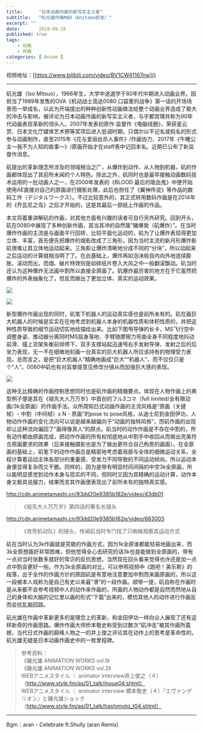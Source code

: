 ```yaml
---
title:      "日本动画作画的新写实主义者"
subtitle:   "矶光雄作画MAD（Anitama初发）"
excerpt: ""
date:       2018-09-19
published: true 
tags:
    - 动画
    - 作画
categories: [ Anime ]
---
```


视频地址：[https://www.bilibili.com/video/BV1CW41167nw]()

-----

矶光雄（Iso Mitsuo），1966年生，大学中途退学于80年代中期进入动画业界。因担当了1989年发售的OVA《机动战士高达0080 口袋里的战争》第一话的开场场景而一举成名，以此为开端提出的种种创新性动画做法给整个动画业界造成了极大的冲击与影响，被评论为日本动画作画的新写实主义者，与宇都宫理并称为90年代动画表现革新的领头人。2007年发表初原作·监督作《电脑线圈》，荣获星云赏、日本文化厅媒体艺术祭等奖项后进入低调时期，只偶尔以不记名或假名的形式参与动画制作，直至2015年《花与爱丽丝杀人事件》/作画协力、2017年《午睡公主～我不为人知的故事～》/原画开始才在staff表中记回本名。近期已公布了新监督作消息。

矶提出的革新理念所涉及的领域相当之广，从爆炸到动作、从人物到机器，矶的作画都体现出了其前所未闻的个人特色。除此之外，矶同时也是最早接触动画数码技术运用的一批动画人之一，在2000年发表的《BLOOD 最后的吸血鬼》中便开始使用AE直接对自己的原画进行摄影处理，此后也担任了《翼神传说》等作品的数码工作（デジタルワークス）。不过比较意外的，其正式转用数码作画是在2014年的《乔瓦尼之岛》之后才开始的，这是其最后一部纸上作画的作品。

本文将着重讲解矶的作画，对其他方面有兴趣的读者可自行另外研究。回到开头，矶在0080中展现了多种创新作画，首当其冲的自然属“磯爆発（矶爆炸）”。在当时爆炸作画的主流是与画面平行回转、比较平面化运动的，矶为了让爆炸表现得更加立体、丰富，首先便先把爆炸的烟影改成了三角形，因为当时主流的新月形爆炸影矶很难让其立体地运动起来。三角影让爆炸清晰地分成不同的“分块”，所以动起来之后运动的计算就相当明了了。在此基础上，爆炸再如泡沫般自内向外地连续膨胀、滚动而出，而烟、破片特效则是如碎纸片卷入大风之中一般翻滚飘动。矶当时还认为这种爆炸无法画中割所以直接全原画了。矶爆炸最厉害的地方在于它虽然把爆炸的外表抽象化了，但反而做出了更加立体、真实的运动效果。

![](/imgs/2018-09-19-日本动画作画的新写实主义者/08f0ab9b2f683349cc1c5dca9ac08fe53ead02e9.jpg)

![](/imgs/2018-09-19-日本动画作画的新写实主义者/b860b8c5b98131da7f00615b3c252200e199adca.jpg)

新型爆炸作画出现的同时，矶笔下机器人的运动真实感也是前所未有的。矶在画巨大机器人的时候是实实在在地考虑到机器人本身的机器性质和体积性质的，并把这种性质导致的细节运动切实地给描绘出来。比如下图甩导弹的长卡，MS飞行空中调整身姿、推动器分离同时MS屈身落地、手臂随摩擦力弯曲全身不同程度地抖动前滑、撞上货架失衡前倾停下、双手支撑站起迅速甩右手发射导弹、发射之后的后坐力表现，无一不在细微地刻画一台真实的巨大机器人所应该持有的物理受力表现。总而言之，是把“巨大机器人”精确地画成“巨大”“机器人”，而不仅仅只是个“人”。0080中矶也有对监督提意见修改分镜从而加强巨大感的表现。

![](/imgs/2018-09-19-日本动画作画的新写实主义者/57b375c29bd4068e622140cb516057113cf6dc57.jpg)

这种无比精确的作画控制思想同时也是矶作画的精髓要点。体现在人物作画上的典型例子便是其在《祖先大人万万岁》中首创的フル3コマ（full limited/全有限动画/3k全原画）的作画手法。众所周知日式动画作画的主流风格是“原画（关键帧）- 中割（中间帧）x N - 原画”的pose to pose风格，从迪士尼到金田伊功，人物动作作画的变化流向可以说是越来越偏向于“动画的独特风格”，而矶作画的出现却让这种流向偏回了“画得像真人”的原点。矶当时的动作作画是不存在中割的，所有动作都由原画完成，把动作作画的所有权彻底地从中割手中收回从而做出完美符合原画要求的效果（后来接触摄影也是为了做出更符合自己构思的画面）。在全原画的基础上，矶笔下的动作作画总是精密地考虑着局部与全体的细微运动关系，全程计算着运动主体各部分的重量感、受发力不同导致的不同运动倾向，所以运动本身便显得复杂而又干脆。同样的，因为是带有明显时间间隔的中空3k全原画，所以能明显感觉到动作本身与现实的不同，但同时又因为其精确的运动计算，动作本身又极具说服力，结果而言其作画便表现出了前所未有的独特真实感。

http://cdn.animetamashi.cn/93dd20e9385b182e/video/43db01

> 《祖先大人万万岁》第四话的著名长镜头

http://cdn.animetamashi.cn/93dd20e9385b182e/video/683003

> 《攻壳机动队》的镜头，传闻矶当时专门找了只蜘蛛观察其运动方式

矶在当时认为3k作画就是究极的作画方式，因为1k全原谁都能轻易地画出来，而3k全原想画好非常困难，但他觉得全心去研究的话3k也是能做到全原画的，带有一点对当时张数多就好的常识的反抗思想，当然现在回头看来觉得也许还是加一点点中割会更好一些。作为3k全原画的对比，可以参照视频中《跑吧！美乐斯》的段落，出于全作的作画方针的原因矶是有意地注意要加中割而来画原画的，所以这一段被本人戏称为是自己有史以来最“滑”的一段作画。顺带一提，矶自称在作画时是从来都不会参考视频中人的动作来作画的，所画的人物动作都是自然而然地从自己的身体和大脑的记忆里以画的形式“下载”出来的，模仿其他人的动作进行作画反而会扰乱脑回路。

矶光雄在作画中革新更多的是理念上的革新，和金田伊功一样向众人展现了还有这样新奇的作画思路。爆炸作画大师桥本敬史称受到过数次“矶冲击”被其作画所震撼，当代日式作画的巅峰人物之一的井上俊之评论其在动作上的思考是革命性的。矶光雄无疑是日本动画作画史中的一枚里程碑。

> 参考资料：  
> 《磯光雄 ANIMATION WORKS vol.1》  
> 《磯光雄 ANIMATION WORKS vol.2》  
> WEBアニメスタイル ｜ animator interview井上俊之（４）  
> （http://www.style.fm/as/01_talk/inoue04.shtml）  
> WEBアニメスタイル ｜ animator interview 橋本敬史（４）『エヴァンゲリオン』と磯光雄ショック  
> （http://www.style.fm/as/01_talk/hashimoto_t04.shtml）

---

Bgm：aran - Celebrate ft.Shully (aran Remix)
